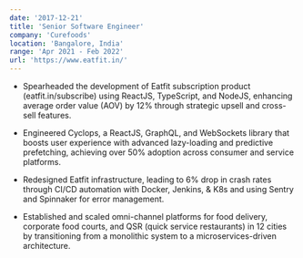 ```yaml
---
date: '2017-12-21'
title: 'Senior Software Engineer'
company: 'Curefoods'
location: 'Bangalore, India'
range: 'Apr 2021 - Feb 2022'
url: 'https://www.eatfit.in/'
---
```


- Spearheaded the development of Eatfit subscription product (eatfit.in/subscribe) using ReactJS, TypeScript, and NodeJS, enhancing average order value (AOV) by 12% through strategic upsell and cross-sell features.

- Engineered Cyclops, a ReactJS, GraphQL, and WebSockets library that boosts user experience with advanced lazy-loading and predictive prefetching, achieving over 50% adoption across consumer and service platforms.

- Redesigned Eatfit infrastructure, leading to 6% drop in crash rates through CI/CD automation with Docker, Jenkins, & K8s and using Sentry and Spinnaker for error management.

- Established and scaled omni-channel platforms for food delivery, corporate food courts, and QSR (quick service restaurants) in 12 cities by transitioning from a monolithic system to a microservices-driven architecture.
